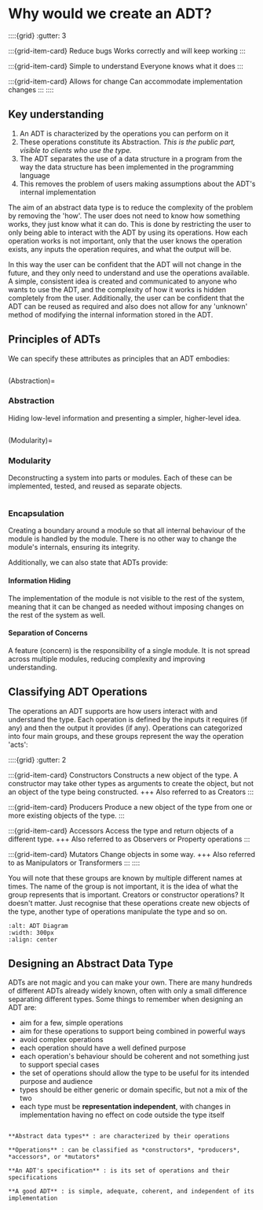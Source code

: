 # Why would we create an ADT?
::::{grid}
:gutter: 3

:::{grid-item-card} Reduce bugs
Works correctly and will keep working
:::

:::{grid-item-card} Simple to understand
Everyone knows what it does
:::

:::{grid-item-card} Allows for change
Can accommodate implementation changes
:::
::::

## Key understanding
1. An ADT is characterized by the operations you can perform on it
2. These operations constitute its Abstraction. *This is the public part, visible to clients who use the type.* 
3. The ADT separates the use of a data structure in a program from the way the data structure has been implemented in the programming language 
4. This removes the problem of users making assumptions about the ADT's internal implementation

The aim of an abstract data type is to reduce the complexity of the problem by removing the 'how'. The user does not need to know how something works, they just know what it can do. This is done by restricting the user to only being able to interact with the ADT by using its operations. How each operation works is not important, only that the user knows the operation exists, any inputs the operation requires, and what the output will be.

In this way the user can be confident that the ADT will not change in the future, and they only need to understand and use the operations available. A simple, consistent idea is created and communicated to anyone who wants to use the ADT, and the complexity of how it works is hidden completely from the user. Additionally, the user can be confident that the ADT can be reused as required and also does not allow for any 'unknown' method of modifying the internal information stored in the ADT.

## Principles of ADTs

We can specify these attributes as principles that an ADT embodies:

```{index} Abstraction
```
(Abstraction)=
### Abstraction
Hiding low-level information and presenting a simpler, higher-level idea.

```{index} Modularity
```
(Modularity)=
### Modularity
Deconstructing a system into parts or modules. Each of these can be implemented, tested, and reused as separate objects.

```{index} Encapsulation
```
### Encapsulation
Creating a boundary around a module so that all internal behaviour of the module is handled by the module. There is no other way to change the module's internals, ensuring its integrity.

Additionally, we can also state that ADTs provide:

#### Information Hiding
The implementation of the module is not visible to the rest of the system, meaning that it can be changed as needed without imposing changes on the rest of the system as well.

#### Separation of Concerns
A feature (concern) is the responsibility of a single module. It is not spread across multiple modules, reducing complexity and improving understanding.

## Classifying ADT Operations
The operations an ADT supports are how users interact with and understand the type. Each operation is defined by the inputs it requires (if any) and then the output it provides (if any). Operations can categorized into four main groups, and these groups represent the way the operation 'acts':

::::{grid}
:gutter: 2

:::{grid-item-card} Constructors
Constructs a new object of the type. A constructor may take other types as arguments to create the object, but not an object of the type being constructed.
+++
Also referred to as Creators
:::

:::{grid-item-card} Producers
Produce a new object of the type from one or more existing objects of the type.
:::

:::{grid-item-card} Accessors
Access the type and return objects of a different type.
+++
Also referred to as Observers or Property operations
:::

:::{grid-item-card} Mutators
Change objects in some way.
+++
Also referred to as Manipulators or Transformers
:::
::::

You will note that these groups are known by multiple different names at times. The name of the group is not important, it is the idea of what the group represents that is important. Creators or constructor operations? It doesn't matter. Just recognise that these operations create new objects of the type, another type of operations manipulate the type and so on.

```{image} ../images/ADT-diagram.png
:alt: ADT Diagram
:width: 300px
:align: center
```

## Designing an Abstract Data Type
ADTs are not magic and you can make your own. There are many hundreds of different ADTs already widely known, often with only a small difference separating different types. Some things to remember when designing an ADT are:

- aim for a few, simple operations
- aim for these operations to support being combined in powerful ways
- avoid complex operations
- each operation should have a well defined purpose
- each operation's behaviour should be coherent and not something just to support special cases
- the set of operations should allow the type to be useful for its intended purpose and audience
- types should be either generic or domain specific, but not a mix of the two
- each type must be **representation independent**, with changes in implementation having no effect on code outside the type itself

```{note}

**Abstract data types** : are characterized by their operations

**Operations** : can be classified as *constructors*, *producers*, *accessors*, or *mutators*

**An ADT's specification** : is its set of operations and their specifications

**A good ADT** : is simple, adequate, coherent, and independent of its implementation

```